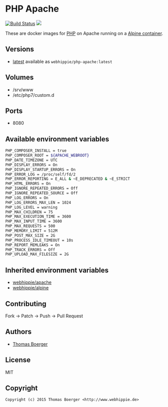 # PHP Apache

[![Build Status](https://cloud.drone.io/api/badges/dockhippie/php-apache/status.svg)](https://cloud.drone.io/dockhippie/php-apache)
[![](https://images.microbadger.com/badges/image/webhippie/php-apache.svg)](https://microbadger.com/images/webhippie/php-apache "Get your own image badge on microbadger.com")

These are docker images for [PHP](https://secure.php.net) on Apache running on a [Alpine container](https://registry.hub.docker.com/u/webhippie/alpine/).


## Versions

* [latest](./latest) available as `webhippie/php-apache:latest`


## Volumes

* /srv/www
* /etc/php7/custom.d


## Ports

* 8080


## Available environment variables

```bash
PHP_COMPOSER_INSTALL = true
PHP_COMPOSER_ROOT = ${APACHE_WEBROOT}
PHP_DATE_TIMEZONE = UTC
PHP_DISPLAY_ERRORS = On
PHP_DISPLAY_STARTUP_ERRORS = On
PHP_ERROR_LOG = /proc/self/fd/2
PHP_ERROR_REPORTING = E_ALL & ~E_DEPRECATED & ~E_STRICT
PHP_HTML_ERRORS = On
PHP_IGNORE_REPEATED_ERRORS = Off
PHP_IGNORE_REPEATED_SOURCE = Off
PHP_LOG_ERRORS = On
PHP_LOG_ERRORS_MAX_LEN = 1024
PHP_LOG_LEVEL = warning
PHP_MAX_CHILDREN = 75
PHP_MAX_EXECUTION_TIME = 3600
PHP_MAX_INPUT_TIME = 3600
PHP_MAX_REQUESTS = 500
PHP_MEMORY_LIMIT = 512M
PHP_POST_MAX_SIZE = 2G
PHP_PROCESS_IDLE_TIMEOUT = 10s
PHP_REPORT_MEMLEAKS = On
PHP_TRACK_ERRORS = Off
PHP_UPLOAD_MAX_FILESIZE = 2G
```


## Inherited environment variables

* [webhippie/apache](https://github.com/dockhippie/apache#available-environment-variables)
* [webhippie/alpine](https://github.com/dockhippie/alpine#available-environment-variables)


## Contributing

Fork -> Patch -> Push -> Pull Request


## Authors

* [Thomas Boerger](https://github.com/tboerger)


## License

MIT


## Copyright

```
Copyright (c) 2015 Thomas Boerger <http://www.webhippie.de>
```
